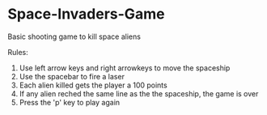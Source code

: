 # Space-Invaders-Game
Basic shooting game to kill space aliens

Rules:
1. Use left arrow keys and right arrowkeys to move the spaceship
2. Use the spacebar to fire a laser
3. Each alien killed gets the player a 100 points
4. If any alien reched the same line as the the spaceship, the game is over
5. Press the 'p' key to play again
